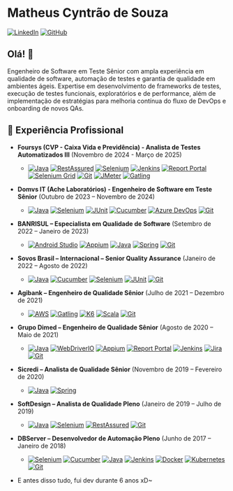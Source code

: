 # Matheus Cyntrão de Souza

[![LinkedIn](https://img.shields.io/badge/LinkedIn-0077B5?style=for-the-badge&logo=linkedin&logoColor=white)](https://www.linkedin.com/in/matheus-cyntrao/)
[![GitHub](https://img.shields.io/badge/GitHub-181717?style=for-the-badge&logo=github&logoColor=white)](https://github.com/matheuscyntrao)

## Olá! 👋

Engenheiro de Software em Teste Sênior com ampla experiência em qualidade de software, automação de testes e garantia de qualidade em ambientes ágeis. Expertise em desenvolvimento de frameworks de testes, execução de testes funcionais, exploratórios e de performance, além de implementação de estratégias para melhoria contínua do fluxo de DevOps e onboarding de novos QAs.

## 💼 Experiência Profissional

* **Foursys (CVP - Caixa Vida e Previdência) - Analista de Testes Automatizados III** (Novembro de 2024 - Março de 2025)
    * [![Java](https://img.shields.io/badge/Java-ED8B00?style=for-the-badge&logo=openjdk&logoColor=white)](https://www.java.com/en/) [![RestAssured](https://img.shields.io/badge/RestAssured-0077B5?style=for-the-badge&logo=apache-maven&logoColor=white)](https://rest-assured.io/) [![Selenium](https://img.shields.io/badge/Selenium-4DB33D?style=for-the-badge&logo=selenium&logoColor=white)](https://www.selenium.dev/) [![Jenkins](https://img.shields.io/badge/Jenkins-D24939?style=for-the-badge&logo=jenkins&logoColor=white)](https://www.jenkins.io/) [![Report Portal](https://img.shields.io/badge/Report_Portal-000000?style=for-the-badge&logo=reportportal&logoColor=white)](https://reportportal.io/) [![Selenium Grid](https://img.shields.io/badge/Selenium_Grid-4DB33D?style=for-the-badge&logo=selenium&logoColor=white)](https://www.selenium.dev/documentation/grid/) [![Git](https://img.shields.io/badge/Git-F05032?style=for-the-badge&logo=git&logoColor=white)](https://git-scm.com/) [![JMeter](https://img.shields.io/badge/JMeter-D73A30?style=for-the-badge&logo=apache-jmeter&logoColor=white)](https://jmeter.apache.org/) [![Gatling](https://img.shields.io/badge/Gatling-000000?style=for-the-badge&logo=gatling&logoColor=white)](https://gatling.io/)


* **Domvs IT (Ache Laboratórios) - Engenheiro de Software em Teste Sênior** (Outubro de 2023 – Novembro de 2024)
    * [![Java](https://img.shields.io/badge/Java-ED8B00?style=for-the-badge&logo=openjdk&logoColor=white)](https://www.java.com/en/) [![Selenium](https://img.shields.io/badge/Selenium-4DB33D?style=for-the-badge&logo=selenium&logoColor=white)](https://www.selenium.dev/) [![JUnit](https://img.shields.io/badge/JUnit-25A162?style=for-the-badge&logo=junit5&logoColor=white)](https://junit.org/junit5/) [![Cucumber](https://img.shields.io/badge/Cucumber-23D160?style=for-the-badge&logo=cucumber&logoColor=white)](https://cucumber.io/) [![Azure DevOps](https://img.shields.io/badge/Azure_DevOps-0078D4?style=for-the-badge&logo=azure-devops&logoColor=white)](https://azure.microsoft.com/en-us/services/devops/) [![Git](https://img.shields.io/badge/Git-F05032?style=for-the-badge&logo=git&logoColor=white)](https://git-scm.com/)
  

* **BANRISUL – Especialista em Qualidade de Software** (Setembro de 2022 – Janeiro de 2023)
    * [![Android Studio](https://img.shields.io/badge/Android_Studio-3DDC84?style=for-the-badge&logo=android-studio&logoColor=white)](https://developer.android.com/studio/) [![Appium](https://img.shields.io/badge/Appium-000000?style=for-the-badge&logo=appium&logoColor=white)](http://appium.io/) [![Java](https://img.shields.io/badge/Java-ED8B00?style=for-the-badge&logo=openjdk&logoColor=white)](https://www.java.com/en/) [![Spring](https://img.shields.io/badge/Spring-6DB33F?style=for-the-badge&logo=spring&logoColor=white)](https://spring.io/) [![Git](https://img.shields.io/badge/Git-F05032?style=for-the-badge&logo=git&logoColor=white)](https://git-scm.com/)
 

* **Sovos Brasil – Internacional – Senior Quality Assurance** (Janeiro de 2022 – Agosto de 2022)
    * [![Java](https://img.shields.io/badge/Java-ED8B00?style=for-the-badge&logo=openjdk&logoColor=white)](https://www.java.com/en/) [![Cucumber](https://img.shields.io/badge/Cucumber-23D160?style=for-the-badge&logo=cucumber&logoColor=white)](https://cucumber.io/) [![Selenium](https://img.shields.io/badge/Selenium-4DB33D?style=for-the-badge&logo=selenium&logoColor=white)](https://www.selenium.dev/) [![JUnit](https://img.shields.io/badge/JUnit-25A162?style=for-the-badge&logo=junit5&logoColor=white)](https://junit.org/junit5/) [![Git](https://img.shields.io/badge/Git-F05032?style=for-the-badge&logo=git&logoColor=white)](https://git-scm.com/)
   

* **Agibank – Engenheiro de Qualidade Sênior** (Julho de 2021 – Dezembro de 2021)
    * [![AWS](https://img.shields.io/badge/Amazon_AWS-232F3E?style=for-the-badge&logo=amazon-aws&logoColor=white)](https://aws.amazon.com/) [![Gatling](https://img.shields.io/badge/Gatling-000000?style=for-the-badge&logo=gatling&logoColor=white)](https://gatling.io/) [![K6](https://img.shields.io/badge/k6-65B741?style=for-the-badge&logo=k6&logoColor=white)](https://k6.io/) [![Scala](https://img.shields.io/badge/Scala-DC322F?style=for-the-badge&logo=scala&logoColor=white)](https://www.scala-lang.org/) [![Git](https://img.shields.io/badge/Git-F05032?style=for-the-badge&logo=git&logoColor=white)](https://git-scm.com/)
  

* **Grupo Dimed – Engenheiro de Qualidade Sênior** (Agosto de 2020 – Maio de 2021)
    * [![Java](https://img.shields.io/badge/Java-ED8B00?style=for-the-badge&logo=openjdk&logoColor=white)](https://www.java.com/en/) [![WebDriverIO](https://img.shields.io/badge/WebDriverIO-000000?style=for-the-badge&logo=webdriverio&logoColor=white)](https://webdriver.io/) [![Appium](https://img.shields.io/badge/Appium-000000?style=for-the-badge&logo=appium&logoColor=white)](http://appium.io/) [![Report Portal](https://img.shields.io/badge/Report_Portal-000000?style=for-the-badge&logo=reportportal&logoColor=white)](https://reportportal.io/) [![Jenkins](https://img.shields.io/badge/Jenkins-D24939?style=for-the-badge&logo=jenkins&logoColor=white)](https://www.jenkins.io/) [![Jira](https://img.shields.io/badge/Jira-0052CC?style=for-the-badge&logo=jira&logoColor=white)](https://www.atlassian.com/software/jira/) [![Git](https://img.shields.io/badge/Git-F05032?style=for-the-badge&logo=git&logoColor=white)](https://git-scm.com/)
   

* **Sicredi – Analista de Qualidade Sênior** (Novembro de 2019 – Fevereiro de 2020)
    * [![Java](https://img.shields.io/badge/Java-ED8B00?style=for-the-badge&logo=openjdk&logoColor=white)](https://www.java.com/en/) [![Spring](https://img.shields.io/badge/Spring-6DB33F?style=for-the-badge&logo=spring&logoColor=white)](https://spring.io/)
   
* **SoftDesign – Analista de Qualidade Pleno** (Janeiro de 2019 – Julho de 2019)
    * [![Java](https://img.shields.io/badge/Java-ED8B00?style=for-the-badge&logo=openjdk&logoColor=white)](https://www.java.com/en/) [![Selenium](https://img.shields.io/badge/Selenium-4DB33D?style=for-the-badge&logo=selenium&logoColor=white)](https://www.selenium.dev/) [![RestAssured](https://img.shields.io/badge/RestAssured-0077B5?style=for-the-badge&logo=apache-maven&logoColor=white)](https://rest-assured.io/) [![Git](https://img.shields.io/badge/Git-F05032?style=for-the-badge&logo=git&logoColor=white)](https://git-scm.com/)

* **DBServer – Desenvolvedor de Automação Pleno** (Junho de 2017 – Janeiro de 2018)
    * [![Selenium](https://img.shields.io/badge/Selenium-4DB33D?style=for-the-badge&logo=selenium&logoColor=white)](https://www.selenium.dev/) [![Cucumber](https://img.shields.io/badge/Cucumber-23D160?style=for-the-badge&logo=cucumber&logoColor=white)](https://cucumber.io/) [![Java](https://img.shields.io/badge/Java-ED8B00?style=for-the-badge&logo=openjdk&logoColor=white)](https://www.java.com/en/) [![Jenkins](https://img.shields.io/badge/Jenkins-D24939?style=for-the-badge&logo=jenkins&logoColor=white)](https://www.jenkins.io/) [![Docker](https://img.shields.io/badge/Docker-2496ED?style=for-the-badge&logo=docker&logoColor=white)](https://www.docker.com/) [![Kubernetes](https://img.shields.io/badge/Kubernetes-326CE5?style=for-the-badge&logo=kubernetes&logoColor=white)](https://kubernetes.io/) [![Git](https://img.shields.io/badge/Git-F05032?style=for-the-badge&logo=git&logoColor=white)](https://git-scm.com/) 


* E antes disso tudo, fui dev durante 6 anos xD~
